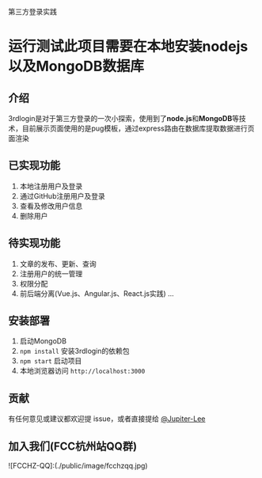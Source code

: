 第三方登录实践

运行测试此项目需要在本地安装nodejs以及MongoDB数据库
=

## 介绍
3rdlogin是对于第三方登录的一次小探索，使用到了**node.js**和**MongoDB**等技术，目前展示页面使用的是pug模板，通过express路由在数据库提取数据进行页面渲染

## 已实现功能
1. 本地注册用户及登录
2. 通过GitHub注册用户及登录
3. 查看及修改用户信息
4. 删除用户

## 待实现功能
1. 文章的发布、更新、查询
2. 注册用户的统一管理
3. 权限分配
4. 前后端分离(Vue.js、Angular.js、React.js实践)
...

## 安装部署

1. 启动MongoDB
2. `npm install` 安装3rdlogin的依赖包
3. `npm start` 启动项目
4. 本地浏览器访问 `http://localhost:3000`

## 贡献

有任何意见或建议都欢迎提 issue，或者直接提给 [@Jupiter-Lee](https://github.com/Jupiter-Lee)

## 加入我们(FCC杭州站QQ群)
![FCCHZ-QQ]:(./public/image/fcchzqq.jpg)